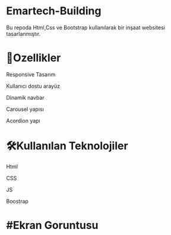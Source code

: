 # Emartech-Building
Bu repoda Html,Css ve Bootstrap kullanılarak bir inşaat websitesi tasarlanmıştır.

   <h1>🚀Ozellikler</h1> 
  
Responsive Tasarım

Kullanıcı dostu arayüz

Dinamik navbar

Carousel yapısı

Acordion yapı

<h1>🛠️Kullanılan Teknolojiler</h1>

Html

CSS

JS

Boostrap

 <h1> #Ekran Goruntusu
